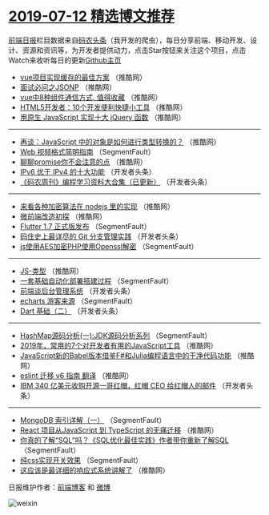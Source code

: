 # [2019-07-12 精选博文推荐](https://toutiao.qdkfweb.cn/date/2019/07/12)

[前端日报](https://qdkfweb.cn/c/news)栏目数据来自[码农头条](https://toutiao.qdkfweb.cn/)（我开发的爬虫），每日分享前端、移动开发、设计、资源和资讯等，为开发者提供动力，点击Star按钮来关注这个项目，点击Watch来收听每日的更新[Github主页](https://github.com/kujian/frontendDaily)
* [vue项目实现缓存的最佳方案](https://toutiao.qdkfweb.cn/118109.html) （推酷网）
* [面试必问之JSONP](https://toutiao.qdkfweb.cn/118110.html) （推酷网）
* [vue中8种组件通信方式, 值得收藏](https://toutiao.qdkfweb.cn/118106.html) （推酷网）
* [HTML5开发者：10个开发便利快捷小工具](https://toutiao.qdkfweb.cn/118097.html) （推酷网）
* [用原生 JavaScript 实现十大 jQuery 函数](https://toutiao.qdkfweb.cn/118088.html) （推酷网）

***
* [再谈：JavaScript 中的对象是如何进行类型转换的？](https://toutiao.qdkfweb.cn/118100.html) （推酷网）
* [Web 视频格式简明指南](https://toutiao.qdkfweb.cn/118058.html) （SegmentFault）
* [聊聊promise你不会注意的点](https://toutiao.qdkfweb.cn/118101.html) （推酷网）
* [IPv6 优于 IPv4 的十大功能](https://toutiao.qdkfweb.cn/118071.html) （开发者头条）
* [《码农周刊》编程学习资料大合集（已更新）](https://toutiao.qdkfweb.cn/118060.html) （开发者头条）

***
* [来看各种加密算法在 nodejs 里的实现](https://toutiao.qdkfweb.cn/118103.html) （推酷网）
* [微前端改造初探](https://toutiao.qdkfweb.cn/118104.html) （推酷网）
* [Flutter 1.7 正式版发布](https://toutiao.qdkfweb.cn/118052.html) （SegmentFault）
* [码住史上最详尽的 Git 分支管理实践](https://toutiao.qdkfweb.cn/118063.html) （开发者头条）
* [js使用AES加密PHP使用Openssl解密](https://toutiao.qdkfweb.cn/118053.html) （SegmentFault）

***
* [JS-类型](https://toutiao.qdkfweb.cn/118108.html) （推酷网）
* [一套基础自动化部署搭建过程](https://toutiao.qdkfweb.cn/118044.html) （SegmentFault）
* [前端谈后台管理系统](https://toutiao.qdkfweb.cn/118077.html) （开发者头条）
* [echarts 游客来源](https://toutiao.qdkfweb.cn/118055.html) （SegmentFault）
* [Dart 基础（二）](https://toutiao.qdkfweb.cn/118078.html) （开发者头条）

***
* [HashMap源码分析(一):JDK源码分析系列](https://toutiao.qdkfweb.cn/118056.html) （SegmentFault）
* [2019年，常用的7个对开发者有用的JavaScript工具](https://toutiao.qdkfweb.cn/118098.html) （推酷网）
* [JavaScript新的Babel版本借鉴F#和Julia编程语言中的干净代码功能](https://toutiao.qdkfweb.cn/118111.html) （推酷网）
* [eslint 迁移 v6 指南 翻译](https://toutiao.qdkfweb.cn/118089.html) （推酷网）
* [IBM 340 亿美元收购开源一哥红帽，红帽 CEO 给红帽人的邮件](https://toutiao.qdkfweb.cn/118070.html) （开发者头条）

***
* [MongoDB 索引详解（一）](https://toutiao.qdkfweb.cn/118048.html) （SegmentFault）
* [React 项目从JavaScript 到 TypeScript 的无痛迁移](https://toutiao.qdkfweb.cn/118090.html) （推酷网）
* [你真的了解“SQL”吗？《SQL优化最佳实践》作者带你重新了解SQL](https://toutiao.qdkfweb.cn/118059.html) （SegmentFault）
* [纯css实现开关效果](https://toutiao.qdkfweb.cn/118049.html) （SegmentFault）
* [这应该是最详细的响应式系统讲解了](https://toutiao.qdkfweb.cn/118091.html) （推酷网）

日报维护作者：[前端博客](https://qdkfweb.cn/) 和 [微博](https://qdkfweb.cn/go/weibo)

![weixin](https://user-images.githubusercontent.com/3055447/38468989-651132ac-3b80-11e8-8e6b-15122322a9d7.png)